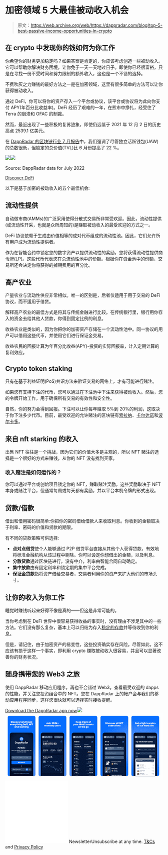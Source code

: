 # 加密领域 5 大最佳被动收入机会

> 原文：<https://web.archive.org/web/https://dappradar.com/blog/top-5-best-passive-income-opportunities-in-crypto>

## 在 crypto 中发现你的钱如何为你工作

你希望你的财务更加稳定吗？如果答案是肯定的，你应该考虑创造一些被动收入。它可以帮助你解决财务困境，让你免于一天一天地过日子。即使你已经很富裕，只是在寻找一份不受时间和努力限制的额外收入，这也是一个不错的选择。

不费吹灰之力赚钱的最好方法之一是在加密领域，这里有很多简单的方法可以让你获得被动收入。

通过 DeFi，你可以将你的资产存入一个平台或协议，该平台或协议将为此向你支付 APY(年百分比收益率)。DeFi 经历了艰难的一年，在熊市中挣扎，经受住了 Terra 的崩溃和 OFAC 的制裁。

然而，最近出现了一些积极的复苏迹象，即使仍远低于 2021 年 12 月 2 日的历史高点 2539.1 亿美元。

在 [DappRadar 的区块链行业 7 月报告](https://web.archive.org/web/20221104213126/https://dappradar.com/blog/dappradar-blockchain-industry-report-july-2022)中，我们强调了尽管独立活跃钱包(UAW)的总数很低，但锁定的总价值(TVL)比 6 月份提高了 22 %。

![](img/f520a59c5e4c5faed295cdf789e3d9b6.png)![](img/283cd9ea1e9afc4c99fa8cd8132eb29c.png)

Source: DappRadar data for July 2022

[Discover DeFi](https://web.archive.org/web/20221104213126/https://dappradar.com/defi)

以下是基于加密的被动收入的五个最佳机会:

## 流动性提供

自动做市商(AMMs)的广泛采用使得分散式交易所非常受欢迎。因此，流动性提供(或流动性开采，也就是众所周知的)是赚取被动收入的最受欢迎的方式之一。

DeFi 协议依赖于生成由价值相等的成对代币组成的流动性池。因此，它们允许所有用户成为流动性提供者。

作为在智能合约中锁定您的数字资产以提供流动性的奖励，您将获得流动性提供商令牌(LP)。这些代币代表您在总流动性池中的份额。根据你在资金池中的份额，交易所还会决定你将获得的掉期费用的百分比。

## 高产农业

产量农业与流动性供应非常相似。唯一的区别是，后者仅适用于用于交易的 DeFi 协议，而不适用于借贷。

解释高产农业的最佳方式是将其与传统金融进行比较。在传统银行里，银行用你存入的资金去给其他人贷款，你得到固定比例的利息。

收益农业是类似的，因为你把你的加密资产存储在一个流动性池中。同一协议的用户可以借用这些代币，并使用它们进行保证金交易。

收益农民的回报计算为年百分比收益(APY)-投资的实际回报率，计入定期计算的复利效应。

## Crypto token staking

只有在基于利益证明(PoS)共识方法来验证交易的网络上，才有可能进行赌注。

如果您有支持下注的代币，您可以通过在下注池中下注来获得被动收入。然后，您的令牌开始工作，用于确保所有交易的有效性和安全性。

自然，你的努力会得到回报。下注可以让你每年赚取 5%到 20%的利润，这取决于你下注多少代币。目前，最受欢迎的允许赌注的区块链有[索拉纳](https://web.archive.org/web/20221104213126/https://dappradar.com/rankings/protocol/solana)、[卡尔达诺](https://web.archive.org/web/20221104213126/https://dappradar.com/rankings/protocol/cardano)和[波尔卡多](https://web.archive.org/web/20221104213126/https://dappradar.com/blog/introducing-the-polkadot-blockchain)。

## 来自 nft starking 的收入

出售 NFT 往往是一个挑战，因为它们的价值大多是主观的，所以 NFT 赌注的选择是一个很好的方式来赚钱，从你的 NFT 没有找到买家。

### 收入赌注是如何运作的？

你可以通过平台或创始项目锁定你的 NFT，赚取赌注奖励。这些奖励取决于 NFT 本身或赌注平台，但通常每周或每天都有奖励，并以平台本机令牌的形式出现。

## 贷款/借款

借出和借用密码很简单:你把你的密码借给借款人来收取利息。你收到的金额取决于利率、密码的价值和贷款的期限。

有不同的贷款策略可供选择:

*   **点对点借贷**使个人能够通过 P2P 借贷平台直接从其他个人获得贷款，有效地将标准金融机构从该过程中剔除。你可以设定你想借出的金额，以及利息。
*   **分散贷款**通过区块链进行，没有中介，利率由智能合同自动确定。
*   **集中放款**由有固定利率和锁定期的集中平台完成。
*   **保证金贷款**指将资产借给交易者，交易者利用你的资产来扩大他们的市场头寸。

## 让你的收入为你工作

睡觉时赚钱听起来好得不像是真的——但这是非常可能的。

当你考虑到在 DeFi 世界中很容易获得收益的事实时，没有理由不涉足其中的一些方法。它们没有那么复杂，基本上可以归结为存入[稳定的存款](https://web.archive.org/web/20221104213126/https://dappradar.com/blog/stablecoins-the-simple-guide)并等待收到你的利息。

但是，请记住，由于加密资产的易变性，这些投资确实存在风险。尽管如此，这不应该有损于这样一个事实，即利用 crypto 赚取被动收入很容易，并且可以显著改善你的财务状况。

## 随身携带您的 Web3 之旅

使用 DappRadar 移动应用程序，再也不会错过 Web3。查看最受欢迎的 dapps 的性能，并关注您投资组合中的 NFT。您在 DappRadar 上的帐户会与我们的移动应用程序同步，这样您很快就可以选择实时接收提醒。

[Download the DappRadar app now](https://web.archive.org/web/20221104213126/https://dappradar.app.link/blog)[](https://web.archive.org/web/20221104213126/https://play.google.com/store/apps/details?id=com.portfolio.dappradar)[![](img/a3634373d68930c5d4e8a7fce618f91f.png)<picture>![](img/0526372c0b5ed7c1555f3a4c9db28d57.png)</picture>](https://web.archive.org/web/20221104213126/https://play.google.com/store/apps/details?id=com.portfolio.dappradar)![](img/6d5a4a2d609c56e1a5771717e54ba759.png) NewsletterUnsubscribe at any time. [T&Cs](https://web.archive.org/web/20221104213126/https://dappradar.com/terms) and [Privacy Policy](https://web.archive.org/web/20221104213126/https://dappradar.com/privacy-policy)